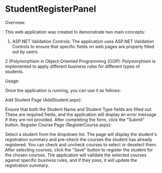 # StudentRegisterPanel

Overview:

This web application was created to demonstrate two main concepts:

1) ASP.NET Validation Controls: The application uses ASP.NET Validation Controls to ensure that specific fields on web pages are properly filled out by users.

2 )Polymorphism in Object-Oriented Programming (OOP): Polymorphism is implemented to apply different business rules for different types of students.

Usage:

Once the application is running, you can use it as follows:

Add Student Page (AddStudent.aspx):

Ensure that both the Student Name and Student Type fields are filled out. These are required fields, and the application will display an error message if they are not provided.
After completing the form, click the "Submit" button.
Register Course Page (RegisterCourse.aspx):

Select a student from the dropdown list.
The page will display the student's registration summary and pre-check the courses the student has already registered.
You can check and uncheck courses to select or deselect them.
After selecting courses, click the "Save" button to register the student for the chosen courses.
The application will validate the selected courses against specific business rules, and if they pass, it will update the registration summary.
